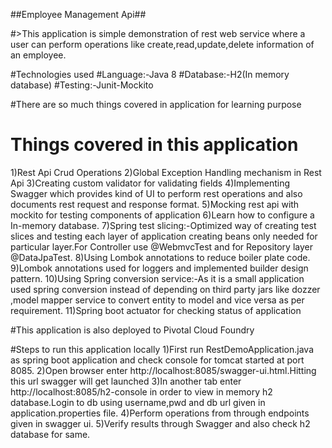 ##Employee Management Api##

#>This application is simple demonstration of rest web service where a user can perform operations like create,read,update,delete information of an employee.

#Technologies used
#Language:-Java 8
#Database:-H2(In memory database)
#Testing:-Junit-Mockito

#There are so much things covered in application for learning purpose
# Things covered in this application
1)Rest Api Crud Operations
2)Global Exception Handling mechanism in Rest Api
3)Creating custom validator for validating fields
4)Implementing Swagger which provides kind of UI to perform rest operations and also documents rest request and response format.
5)Mocking rest api with mockito for  testing components of application
6)Learn how to configure a In-memory database.
7)Spring test slicing:-Optimized way of creating test slices and testing each layer of application creating beans only needed for particular layer.For Controller use @WebmvcTest and for Repository layer @DataJpaTest.
8)Using Lombok annotations to reduce boiler plate code.
9)Lombok annotations used for loggers and implemented builder design pattern.
10)Using Spring conversion service:-As it is a small application used spring conversion instead of depending on third party jars like dozzer ,model mapper  service to convert entity to model and vice versa as per requirement.
11)Spring boot actuator for checking status of application



#This application is also deployed to Pivotal Cloud Foundry


#Steps to run this application locally
1)First run RestDemoApplication.java as spring boot application and check console  for tomcat started at port 8085.
2)Open browser enter http://localhost:8085/swagger-ui.html.Hitting this url swagger will get launched
3)In another tab enter http://localhost:8085/h2-console in order to view in memory h2 database.Login to db using username,pwd and db url given in application.properties file.
4)Perform operations from through endpoints given in swagger ui.
5)Verify results through Swagger and also check h2 database for same.




